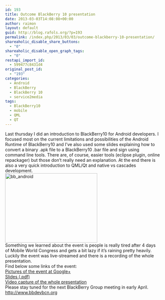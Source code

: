```yaml
---
id: 193
title: Outcome BlackBerry 10 presentation
date: 2013-03-03T14:08:08+00:00
author: raimon
layout: default
guid: http://blog.rafols.org/?p=193
permalink: /index.php/2013/03/03/outcome-blackberry-10-presentation/
shareaholic_disable_share_buttons:
  - "0"
shareaholic_disable_open_graph_tags:
  - "0"
restapi_import_id:
  - 599477c8431d4
original_post_id:
  - "193"
categories:
  - Android
  - BlackBerry
  - BlackBerry 10
  - service2media
tags:
  - BlackBerry10
  - mobile
  - QML
  - QT
---
```

Last thursday I did an introduction to BlackBerry10 for Android developers. I focused most on the current limitations and possibilities of the Android Runtime of BlackBerry10 and I&#8217;ve also used some slides explaining how to convert a binary .apk file to a BlackBerry10 .bar file and sign using command line tools. There are, of course, easier tools (eclipse plugin, online repackager) but those don&#8217;t really need an explanation. At the end there is also a very quick introduction to QML/Qt and native vs cascades development.  
[<img loading="lazy" src="/wp-content/uploads/bb_android-300x225.png" alt="bb_android" width="300" height="225" class="alignnone size-medium wp-image-194" />](http://labs.rafols.org/bbdevbcn_bb10_intro.pdf)  
Something we learned about the event is people is really tired after 4 days of Mobile World Congress and gets a bit lazy if it&#8217;s raining pretty heavily. Luckily the event was live-streamed and there is a recording of the whole presentation.  
Find below some links of the event:  
<a href="https://plus.google.com/u/0/events/ckc7u8j5b138o6rfas9l8hkb0hk" target="_blank">Pictures of the event at Google+</a>  
<a href="http://labs.rafols.org/bbdevbcn_bb10_intro.pdf" title="Slides" target="_blank">Slides (.pdf)</a>  
<a href="http://media.fib.upc.edu/fibtv/streamingmedia/view/2/698" title="Video capture" target="_blank">Video capture of the whole presentation</a>  
Please stay tuned for the next BlackBerry Group meeting in early April.  
<http://www.bbdevbcn.org>

